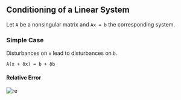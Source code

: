 ## Conditioning of a Linear System
Let `A` be a nonsingular matrix and `Ax = b` the corresponding system.  
### Simple Case
Disturbances on `x` lead to disturbances on `b`.  
```vim
A(x + δx) = b + δb
```  
#### Relative Error
![re](/img/k.png)
